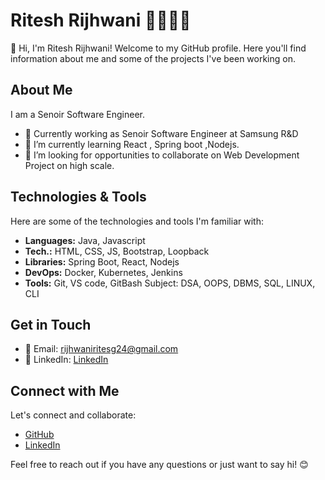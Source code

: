 # Ritesh Rijhwani 🧑‍💻🥷🦾

👋 Hi, I'm Ritesh Rijhwani! Welcome to my GitHub profile. Here you'll find information about me and some of the projects I've been working on.

## About Me

I am a Senoir Software Engineer.

- 💼 Currently working as Senoir Software Engineer at Samsung R&D
- 🌱 I’m currently learning React , Spring boot ,Nodejs.
- 🤔 I’m looking for opportunities to collaborate on Web Development Project on high scale.

## Technologies & Tools

Here are some of the technologies and tools I'm familiar with:

- **Languages:** Java, Javascript
- **Tech.:** HTML, CSS, JS, Bootstrap, Loopback
- **Libraries:** Spring Boot, React, Nodejs
- **DevOps:** Docker, Kubernetes, Jenkins
- **Tools:** Git, VS code, GitBash Subject: DSA, OOPS, DBMS, SQL, LINUX, CLI


## Get in Touch

- 📧 Email: rijhwaniritesg24@gmail.com
- 💼 LinkedIn: [LinkedIn](https://www.linkedin.com/in/ritesh-rijhwani-a496b71a7/?originalSubdomain=in)


## Connect with Me

Let's connect and collaborate:

- [GitHub](https://github.com/rijhwaniritesh24)
- [LinkedIn](https://www.linkedin.com/in/ritesh-rijhwani-a496b71a7/?originalSubdomain=in)

Feel free to reach out if you have any questions or just want to say hi! 😊

